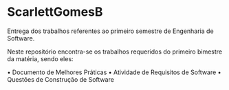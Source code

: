 # ScarlettGomesB
Entrega dos trabalhos referentes ao primeiro semestre de Engenharia de Software.

Neste repositório encontra-se os trabalhos requeridos do primeiro bimestre da matéria, sendo eles:

• Documento de Melhores Práticas
• Atividade de Requisitos de Software
• Questões de Construção de Software 
